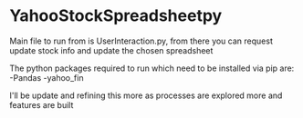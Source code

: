 # YahooStockSpreadsheetpy
Main file to run from is UserInteraction.py, from there you can request update stock info and update the chosen spreadsheet

The python packages required to run which need to be installed via pip are:
-Pandas
-yahoo_fin

I'll be update and refining this more as processes are explored more and features are built
